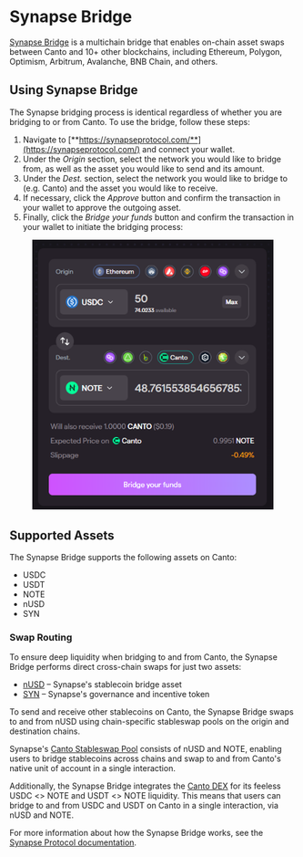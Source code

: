 # Synapse Bridge

[Synapse Bridge](https://synapseprotocol.com/) is a multichain bridge that enables on-chain asset swaps between Canto and 10+ other blockchains, including Ethereum, Polygon, Optimism, Arbitrum, Avalanche, BNB Chain, and others.

## Using Synapse Bridge

The Synapse bridging process is identical regardless of whether you are bridging to or from Canto. To use the bridge, follow these steps:

1. Navigate to [**https://synapseprotocol.com/**](https://synapseprotocol.com/) and connect your wallet.
2. Under the _Origin_ section, select the network you would like to bridge from, as well as the asset you would like to send and its amount.
3. Under the _Dest._ section, select the network you would like to bridge to (e.g. Canto) and the asset you would like to receive.
4. If necessary, click the _Approve_ button and confirm the transaction in your wallet to approve the outgoing asset.
5. Finally, click the _Bridge your funds_ button and confirm the transaction in your wallet to initiate the bridging process:

<figure><img src="../../.gitbook/assets/canto-bridge.png" alt=""><figcaption></figcaption></figure>

## Supported Assets

The Synapse Bridge supports the following assets on Canto:

* USDC
* USDT
* NOTE
* nUSD
* SYN

### Swap Routing

To ensure deep liquidity when bridging to and from Canto, the Synapse Bridge performs direct cross-chain swaps for just two assets:

* [nUSD](https://docs.synapseprotocol.com/reference/faq#synapse-bridge) – Synapse's stablecoin bridge asset
* [SYN](https://docs.synapseprotocol.com/reference/faq#the-syn-token) – Synapse's governance and incentive token

To send and receive other stablecoins on Canto, the Synapse Bridge swaps to and from nUSD using chain-specific stableswap pools on the origin and destination chains.

Synapse's [Canto Stableswap Pool](https://synapseprotocol.com/pools/canto2pool) consists of nUSD and NOTE, enabling users to bridge stablecoins across chains and swap to and from Canto's native unit of account in a single interaction.

Additionally, the Synapse Bridge integrates the [Canto DEX](../../free-public-infrastructure/dex.md) for its feeless USDC <> NOTE and USDT <> NOTE liquidity. This means that users can bridge to and from USDC and USDT on Canto in a single interaction, via nUSD and NOTE.

For more information about how the Synapse Bridge works, see the [Synapse Protocol documentation](https://docs.synapseprotocol.com/).
